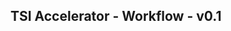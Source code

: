 TSI Accelerator - Workflow - v0.1
--------------------------------------------------------------------------------------------


